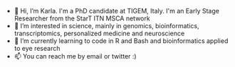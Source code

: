 - 👋 Hi, I’m Karla. I'm a PhD candidate at TIGEM, Italy. I'm an Early Stage Researcher from the StarT ITN MSCA network
- 👀 I’m interested in science, mainly in genomics, bioinformatics, transcriptomics, personalized medicine and neuroscience
- 🌱 I’m currently learning to code in R and Bash and bioinformatics applied to eye research
- 📫 You can reach me by email or twitter :) 

<!---
karlaarz/karlaarz is a ✨ special ✨ repository because its `README.md` (this file) appears on your GitHub profile.
You can click the Preview link to take a look at your changes.
--->

